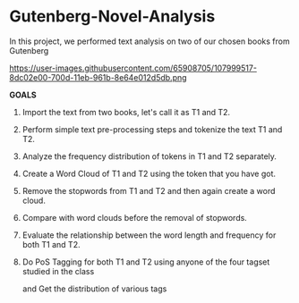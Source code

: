 # Gutenberg-Novel-Analysis
In this project, we performed text analysis on two of our chosen books from Gutenberg

https://user-images.githubusercontent.com/65908705/107999517-8dc02e00-700d-11eb-961b-8e64e012d5db.png

**GOALS**

1.  Import the text from two books, let's call it as T1 and T2.
    
2.  Perform simple text pre-processing steps and tokenize the text T1 and T2.
    
3.  Analyze the frequency distribution of tokens in T1 and T2 separately.
    
4.  Create a Word Cloud of T1 and T2 using the token that you have got.
    
5.  Remove the stopwords from T1 and T2 and then again create a word cloud.
    
6.  Compare with word clouds before the removal of stopwords.
    
7.  Evaluate the relationship between the word length and frequency for both T1 and T2.
    
8.  Do PoS Tagging for both T1 and T2 using anyone of the four tagset studied in the class
    
    and Get the distribution of various tags
